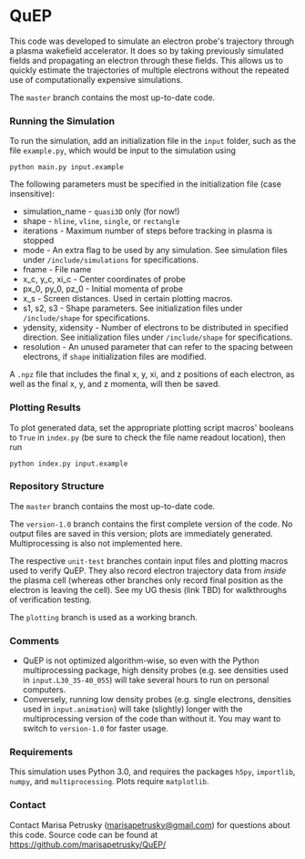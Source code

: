 # QuEP

This code was developed to simulate an electron probe's trajectory through a plasma wakefield accelerator. It does so by taking previously simulated fields and propagating an electron through these fields. This allows us to quickly estimate the trajectories of multiple electrons without the repeated use of computationally expensive simulations.

The `master` branch contains the most up-to-date code.

### Running the Simulation
To run the simulation, add an initialization file in the `input` folder, such as the file `example.py`, which would be input to the simulation using
```
python main.py input.example
```

The following parameters must be specified in the initialization file (case insensitive):

* simulation_name - `quasi3D` only (for now!)
* shape - `hline`, `vline`, `single`, or `rectangle`
* iterations - Maximum number of steps before tracking in plasma is stopped
* mode - An extra flag to be used by any simulation. See simulation files under `/include/simulations` for specifications. 
* fname - File name
* x_c, y_c, xi_c - Center coordinates of probe 
* px_0, py_0, pz_0 - Initial momenta of probe
* x_s - Screen distances. Used in certain plotting macros.
* s1, s2, s3 - Shape parameters. See initialization files under `/include/shape` for specifications. 
* ydensity, xidensity - Number of electrons to be distributed in specified direction. See initialization files under `/include/shape` for specifications.
* resolution - An unused parameter that can refer to the spacing between electrons, if `shape` initialization files are modified.

A `.npz` file that includes the final x, y, xi, and z positions of each electron, as well as the final x, y, and z momenta, will then be saved.

### Plotting Results
To plot generated data, set the appropriate plotting script macros' booleans to `True` in `index.py` (be sure to check the file name readout location), then run
```
python index.py input.example
```

### Repository Structure 

The `master` branch contains the most up-to-date code. 

The `version-1.0` branch contains the first complete version of the code. No output files are saved in this version; plots are immediately generated. Multiprocessing is also not implemented here.

The respective `unit-test` branches contain input files and plotting macros used to verify QuEP. They also record electron trajectory data from *inside* the plasma cell (whereas other branches only record final position as the electron is leaving the cell). See my UG thesis (link TBD) for walkthroughs of verification testing.  

The `plotting` branch is used as a working branch.

### Comments

* QuEP is not optimized algorithm-wise, so even with the Python multiprocessing package, high density probes (e.g. see densities used in `input.L30_35-40_055`) will take several hours to run on personal computers. 
* Conversely, running low density probes (e.g. single electrons, densities used in `input.animation`) will take (slightly) longer with the multiprocessing version of the code than without it. You may want to switch to `version-1.0` for faster usage.   

### Requirements
This simulation uses Python 3.0, and requires the packages `h5py`, `importlib`, `numpy`, and `multiprocessing`. Plots require `matplotlib`.

### Contact
Contact Marisa Petrusky (marisapetrusky@gmail.com) for questions about this code. Source code can be found at https://github.com/marisapetrusky/QuEP/
